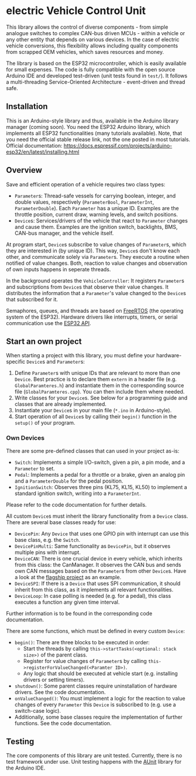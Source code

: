 # electric Vehicle Control Unit

This library allows the control of diverse components - from simple analogue switches to complex CAN-bus driven MCUs - within a vehicle or any other entity that depends on various devices. In the case of electric vehicle conversions, this flexibility allows including quality components from scrapped OEM vehicles, which saves resources and money. 

The library is based on the ESP32 microcontroller, which is easily available for small expenses. The code is fully compatible with the open source Arduino IDE and developed test-driven (unit tests found in `test/`). It follows a multi-threading Service-Oriented Architecture - event-driven and thread safe.

## Installation

This is an Arduino-style library and thus, available in the Arduino library manager (coming soon). You need the ESP32 Arduino library, which implements all ESP32 functionalities (many tutorials available). Note, that you need the official stable release link, not the one posted in most tutorials. Official documentation: https://docs.espressif.com/projects/arduino-esp32/en/latest/installing.html

## Overview

Save and efficient operation of a vehicle requires two class types:
* `Parameter`s: Thread-safe vessels for carrying boolean, integer, and double values, respectively (`ParameterBool`, `ParameterInt`, `ParameterDouble`). Each `Parameter` has a unique ID. Examples are the throttle position, current draw, warning levels, and switch positions.
* `Device`s: Services/drivers of the vehicle that react to `Parameter` changes and cause them. Examples are the ignition switch, backlights, BMS, CAN-bus manager, and the vehicle itself.

At program start, `Device`s subscribe to value changes of `Parameter`s, which they are interested in (by unique ID). This way, `Device`s don't know each other, and communicate solely via `Parameter`s. They execute a routine when notified of value changes. Both, reaction to value changes and observation of own inputs happens in seperate threads.

In the background operates the `VehicleController`: It registers `Parameter`s and subscriptions from `Device`s that observe their value changes. It distributes the information that a `Parameter`'s value changed to the `Device`s that subscribed for it.

Semaphores, queues, and threads are based on [FreeRTOS](https://www.freertos.org/) (the operating system of the ESP32). Hardware drivers like interrupts, timers, or serial communication use the [ESP32 API](https://docs.espressif.com/projects/esp-idf/en/latest/esp32/api-reference/index.html).

## Start an own project

When starting a project with this library, you must define your hardware-specific `Device`s and `Parameter`s:
1. Define `Parameter`s with unique IDs that are relevant to more than one `Device`. Best practice is to declare them `extern` in a header file (e.g. `GlobalParamteres.h`) and instantiate them in the corresponding source file (`GlobalParamteres.cpp`). You can then include them where needed.
2. Write classes for your `Device`s. See below for a programming guide and classes that are already implemented.
3. Instantiate your `Device`s in your main file (`*.ino` in Arduino-style).
4. Start operation of all `Device`s by calling their `begin()` function in the `setup()` of your program.

### Own Devices

There are some pre-defined classes that can used in your project as-is:
* `Switch`: Implements a simple I/O-switch, given a pin, a pin mode, and a `Parameter` to set.
* `Pedal`: Implements a pedal for a throttle or a brake, given an analog pin and a `ParameterDouble` for the pedal position.
* `IgnitionSwitch`: Observes three pins (KL75, KL15, KL50) to implement a standard ignition switch, writing into a `ParameterInt`.

Please refer to the code documentation for further details.

All custom `Device`s must inherit the library functionality from a `Device` class. There are several base classes ready for use:
* `DevicePin`: Any `Device` that uses one GPIO pin with interrupt can use this base class, e.g. the `Switch`.
* `DevicePinMulti`: Same functionality as `DevicePin`, but it observes multiple pins with interrupt.
* `DeviceCAN`: There is one crucial device in every vehicle, which inherits from this class: the CanManager. It observes the CAN bus and sends own CAN messages based on the `Parameter`s from other `Device`s. Have a look at the [flagship project](https://github.com/marlinarnz/eVCU_DefenderAPEV528) as an example.
* `DeviceSPI`: If there is a `Device` that uses SPI communication, it should inherit from this class, as it implements all relevant functionalities.
* `DeviceLoop`: In case polling is needed (e.g. for a pedal), this class executes a function any given time interval.

Further information is to be found in the corresponding code documentation.

There are some functions, which must be defined in every custom `Device`:
* `begin()`: There are three blocks to be executed in order:
	* Start the threads by calling `this->startTasks(<optional: stack size>)` of the parent class.
	* Register for value changes of `Parameter`s by calling `this->registerForValueChanged(<Paramter ID>)`.
	* Any logic that should be executed at vehicle start (e.g. installing drivers or setting timers).
* `shutdown()`: Some parent classes require uninstallation of hardware drivers. See the code documentation.
* `onValueChanged()`: You must implement a logic for the reaction to value changes of every `Parameter` this `Device` is subscribed to (e.g. use a switch-case logic).
* Additionally, some base classes require the implementation of further functions. See the code documentation.

## Testing

The core components of this library are unit tested. Currently, there is no test framework under use. Unit testing happens with the [AUnit](https://github.com/bxparks/AUnit) library for the Arduino IDE.
